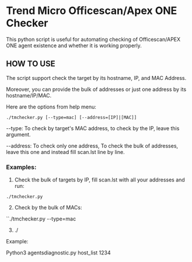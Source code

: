 # Trend Micro Officescan/Apex ONE Checker

This python script is useful for automating checking of Officescan/APEX ONE agent existence and whether it is working properly.

## HOW TO USE

The script support check the target by its hostname, IP, and MAC Address.

Moreover, you can provide the bulk of addresses or just one address by its hostname/IP/MAC.

Here are the options from help menu:

``./tmchecker.py [--type=mac] [--address=[IP]|[MAC]]``

--type: To check by target's MAC address, to check by the IP, leave this argument.

--address: To check only one address, To check the bulk of addresses, leave this one and instead fill scan.lst line by line.


### Examples:

1) Check the bulk of targets by IP, fill scan.lst with all your addresses and run:

``./tmchecker.py``

2) Check by the bulk of MACs:

``./tmchecker.py --type=mac

3) ./ 
 
Example:

Python3 agentsdiagnostic.py host_list 1234
